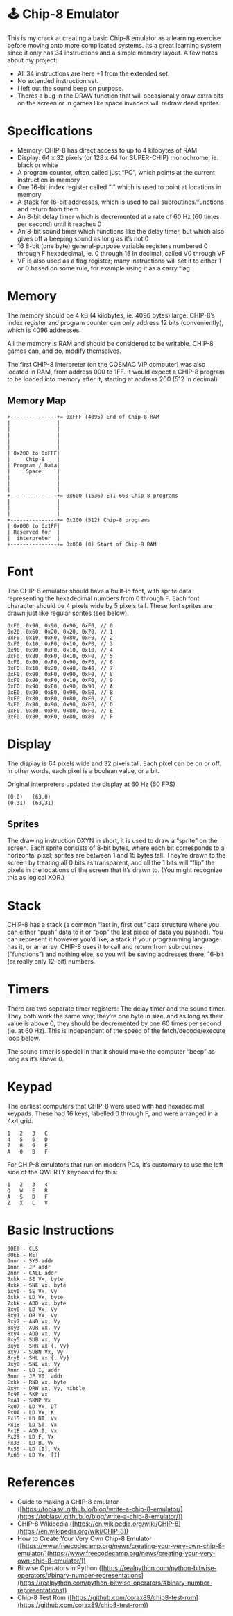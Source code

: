 # :joystick: Chip-8 Emulator

This is my crack at creating a basic Chip-8 emulator as a learning exercise before moving onto more complicated systems. Its a great learning system since it only has 34 instructions and a simple memory layout. A few notes about my project:

- All 34 instructions are here +1 from the extended set.
- No extended instruction set.
- I left out the sound beep on purpose.
- Theres a bug in the DRAW function that will occasionally draw extra bits on the screen or in games like space invaders will redraw dead sprites.

# Specifications

- Memory: CHIP-8 has direct access to up to 4 kilobytes of RAM
- Display: 64 x 32 pixels (or 128 x 64 for SUPER-CHIP) monochrome, ie. black or white
- A program counter, often called just “PC”, which points at the current instruction in memory
- One 16-bit index register called “I” which is used to point at locations in memory
- A stack for 16-bit addresses, which is used to call subroutines/functions and return from them
- An 8-bit delay timer which is decremented at a rate of 60 Hz (60 times per second) until it reaches 0
- An 8-bit sound timer which functions like the delay timer, but which also gives off a beeping sound as long as it’s not 0
- 16 8-bit (one byte) general-purpose variable registers numbered 0 through F hexadecimal, ie. 0 through 15 in decimal, called V0 through VF
- VF is also used as a flag register; many instructions will set it to either 1 or 0 based on some rule, for example using it as a carry flag

# Memory

The memory should be 4 kB (4 kilobytes, ie. 4096 bytes) large. CHIP-8’s index register and program counter can only address 12 bits (conveniently), which is 4096 addresses.

All the memory is RAM and should be considered to be writable. CHIP-8 games can, and do, modify themselves.

The first CHIP-8 interpreter (on the COSMAC VIP computer) was also located in RAM, from address 000 to 1FF. It would expect a CHIP-8 program to be loaded into memory after it, starting at address 200 (512 in decimal)

## Memory Map

    +---------------+= 0xFFF (4095) End of Chip-8 RAM
    |               |
    |               |
    |               |
    |               |
    |               |
    | 0x200 to 0xFFF|
    |     Chip-8    |
    | Program / Data|
    |     Space     |
    |               |
    |               |
    |               |
    +- - - - - - - -+= 0x600 (1536) ETI 660 Chip-8 programs
    |               |
    |               |
    |               |
    +---------------+= 0x200 (512) Chip-8 programs
    | 0x000 to 0x1FF|
    | Reserved for  |
    |  interpreter  |
    +---------------+= 0x000 (0) Start of Chip-8 RAM

# Font

The CHIP-8 emulator should have a built-in font, with sprite data representing the hexadecimal numbers from 0 through F. Each font character should be 4 pixels wide by 5 pixels tall. These font sprites are drawn just like regular sprites (see below).

```
0xF0, 0x90, 0x90, 0x90, 0xF0, // 0
0x20, 0x60, 0x20, 0x20, 0x70, // 1
0xF0, 0x10, 0xF0, 0x80, 0xF0, // 2
0xF0, 0x10, 0xF0, 0x10, 0xF0, // 3
0x90, 0x90, 0xF0, 0x10, 0x10, // 4
0xF0, 0x80, 0xF0, 0x10, 0xF0, // 5
0xF0, 0x80, 0xF0, 0x90, 0xF0, // 6
0xF0, 0x10, 0x20, 0x40, 0x40, // 7
0xF0, 0x90, 0xF0, 0x90, 0xF0, // 8
0xF0, 0x90, 0xF0, 0x10, 0xF0, // 9
0xF0, 0x90, 0xF0, 0x90, 0x90, // A
0xE0, 0x90, 0xE0, 0x90, 0xE0, // B
0xF0, 0x80, 0x80, 0x80, 0xF0, // C
0xE0, 0x90, 0x90, 0x90, 0xE0, // D
0xF0, 0x80, 0xF0, 0x80, 0xF0, // E
0xF0, 0x80, 0xF0, 0x80, 0x80  // F
```

# Display

The display is 64 pixels wide and 32 pixels tall. Each pixel can be on or off. In other words, each pixel is a boolean value, or a bit.

Original interpreters updated the display at 60 Hz (60 FPS)

```
(0,0)	(63,0)
(0,31)	(63,31)
```

## Sprites

The drawing instruction DXYN in short, it is used to draw a “sprite” on the screen. Each sprite consists of 8-bit bytes, where each bit corresponds to a horizontal pixel; sprites are between 1 and 15 bytes tall. They’re drawn to the screen by treating all 0 bits as transparent, and all the 1 bits will “flip” the pixels in the locations of the screen that it’s drawn to. (You might recognize this as logical XOR.)

# Stack

CHIP-8 has a stack (a common “last in, first out” data structure where you can either “push” data to it or “pop” the last piece of data you pushed). You can represent it however you’d like; a stack if your programming language has it, or an array. CHIP-8 uses it to call and return from subroutines (“functions”) and nothing else, so you will be saving addresses there; 16-bit (or really only 12-bit) numbers.

# Timers

There are two separate timer registers: The delay timer and the sound timer. They both work the same way; they’re one byte in size, and as long as their value is above 0, they should be decremented by one 60 times per second (ie. at 60 Hz). This is independent of the speed of the fetch/decode/execute loop below.

The sound timer is special in that it should make the computer “beep” as long as it’s above 0.

# Keypad

The earliest computers that CHIP-8 were used with had hexadecimal keypads. These had 16 keys, labelled 0 through F, and were arranged in a 4x4 grid.

```
1 	2 	3 	C
4 	5 	6 	D
7 	8 	9 	E
A 	0 	B 	F
```

For CHIP-8 emulators that run on modern PCs, it’s customary to use the left side of the QWERTY keyboard for this:

```
1 	2 	3 	4
Q 	W 	E 	R
A 	S 	D 	F
Z 	X 	C 	V
```

# Basic Instructions

    00E0 - CLS
    00EE - RET
    0nnn - SYS addr
    1nnn - JP addr
    2nnn - CALL addr
    3xkk - SE Vx, byte
    4xkk - SNE Vx, byte
    5xy0 - SE Vx, Vy
    6xkk - LD Vx, byte
    7xkk - ADD Vx, byte
    8xy0 - LD Vx, Vy
    8xy1 - OR Vx, Vy
    8xy2 - AND Vx, Vy
    8xy3 - XOR Vx, Vy
    8xy4 - ADD Vx, Vy
    8xy5 - SUB Vx, Vy
    8xy6 - SHR Vx {, Vy}
    8xy7 - SUBN Vx, Vy
    8xyE - SHL Vx {, Vy}
    9xy0 - SNE Vx, Vy
    Annn - LD I, addr
    Bnnn - JP V0, addr
    Cxkk - RND Vx, byte
    Dxyn - DRW Vx, Vy, nibble
    Ex9E - SKP Vx
    ExA1 - SKNP Vx
    Fx07 - LD Vx, DT
    Fx0A - LD Vx, K
    Fx15 - LD DT, Vx
    Fx18 - LD ST, Vx
    Fx1E - ADD I, Vx
    Fx29 - LD F, Vx
    Fx33 - LD B, Vx
    Fx55 - LD [I], Vx
    Fx65 - LD Vx, [I]

# References

- Guide to making a CHIP-8 emulator ([https://tobiasvl.github.io/blog/write-a-chip-8-emulator/](https://tobiasvl.github.io/blog/write-a-chip-8-emulator/))
- CHIP-8 Wikipedia ([https://en.wikipedia.org/wiki/CHIP-8](https://en.wikipedia.org/wiki/CHIP-8))
- How to Create Your Very Own Chip-8 Emulator ([https://www.freecodecamp.org/news/creating-your-very-own-chip-8-emulator/](https://www.freecodecamp.org/news/creating-your-very-own-chip-8-emulator/))
- Bitwise Operators in Python ([https://realpython.com/python-bitwise-operators/#binary-number-representations](https://realpython.com/python-bitwise-operators/#binary-number-representations))
- Chip-8 Test Rom ([https://github.com/corax89/chip8-test-rom](https://github.com/corax89/chip8-test-rom))
